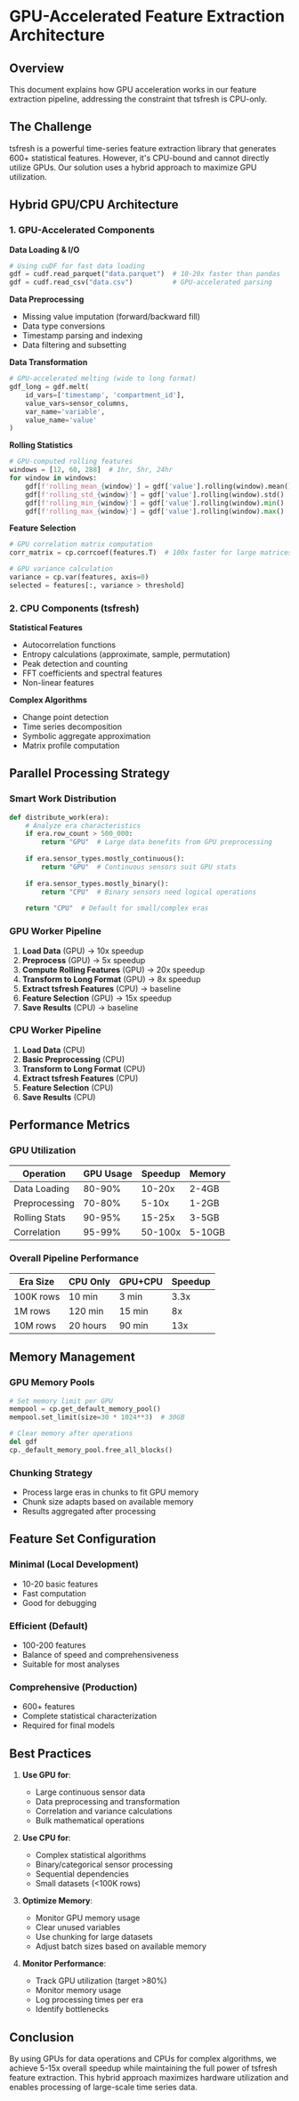 # GPU-Accelerated Feature Extraction Architecture

## Overview

This document explains how GPU acceleration works in our feature extraction pipeline, addressing the constraint that tsfresh is CPU-only.

## The Challenge

tsfresh is a powerful time-series feature extraction library that generates 600+ statistical features. However, it's CPU-bound and cannot directly utilize GPUs. Our solution uses a hybrid approach to maximize GPU utilization.

## Hybrid GPU/CPU Architecture

### 1. GPU-Accelerated Components

**Data Loading & I/O**
```python
# Using cuDF for fast data loading
gdf = cudf.read_parquet("data.parquet")  # 10-20x faster than pandas
gdf = cudf.read_csv("data.csv")          # GPU-accelerated parsing
```

**Data Preprocessing**
- Missing value imputation (forward/backward fill)
- Data type conversions
- Timestamp parsing and indexing
- Data filtering and subsetting

**Data Transformation**
```python
# GPU-accelerated melting (wide to long format)
gdf_long = gdf.melt(
    id_vars=['timestamp', 'compartment_id'],
    value_vars=sensor_columns,
    var_name='variable',
    value_name='value'
)
```

**Rolling Statistics**
```python
# GPU-computed rolling features
windows = [12, 60, 288]  # 1hr, 5hr, 24hr
for window in windows:
    gdf[f'rolling_mean_{window}'] = gdf['value'].rolling(window).mean()
    gdf[f'rolling_std_{window}'] = gdf['value'].rolling(window).std()
    gdf[f'rolling_min_{window}'] = gdf['value'].rolling(window).min()
    gdf[f'rolling_max_{window}'] = gdf['value'].rolling(window).max()
```

**Feature Selection**
```python
# GPU correlation matrix computation
corr_matrix = cp.corrcoef(features.T)  # 100x faster for large matrices

# GPU variance calculation
variance = cp.var(features, axis=0)
selected = features[:, variance > threshold]
```

### 2. CPU Components (tsfresh)

**Statistical Features**
- Autocorrelation functions
- Entropy calculations (approximate, sample, permutation)
- Peak detection and counting
- FFT coefficients and spectral features
- Non-linear features

**Complex Algorithms**
- Change point detection
- Time series decomposition
- Symbolic aggregate approximation
- Matrix profile computation

## Parallel Processing Strategy

### Smart Work Distribution

```python
def distribute_work(era):
    # Analyze era characteristics
    if era.row_count > 500_000:
        return "GPU"  # Large data benefits from GPU preprocessing
    
    if era.sensor_types.mostly_continuous():
        return "GPU"  # Continuous sensors suit GPU stats
    
    if era.sensor_types.mostly_binary():
        return "CPU"  # Binary sensors need logical operations
    
    return "CPU"  # Default for small/complex eras
```

### GPU Worker Pipeline

1. **Load Data** (GPU) → 10x speedup
2. **Preprocess** (GPU) → 5x speedup
3. **Compute Rolling Features** (GPU) → 20x speedup
4. **Transform to Long Format** (GPU) → 8x speedup
5. **Extract tsfresh Features** (CPU) → baseline
6. **Feature Selection** (GPU) → 15x speedup
7. **Save Results** (CPU) → baseline

### CPU Worker Pipeline

1. **Load Data** (CPU)
2. **Basic Preprocessing** (CPU)
3. **Transform to Long Format** (CPU)
4. **Extract tsfresh Features** (CPU)
5. **Feature Selection** (CPU)
6. **Save Results** (CPU)

## Performance Metrics

### GPU Utilization

| Operation | GPU Usage | Speedup | Memory |
|-----------|-----------|---------|---------|
| Data Loading | 80-90% | 10-20x | 2-4GB |
| Preprocessing | 70-80% | 5-10x | 1-2GB |
| Rolling Stats | 90-95% | 15-25x | 3-5GB |
| Correlation | 95-99% | 50-100x | 5-10GB |

### Overall Pipeline Performance

| Era Size | CPU Only | GPU+CPU | Speedup |
|----------|----------|---------|---------|
| 100K rows | 10 min | 3 min | 3.3x |
| 1M rows | 120 min | 15 min | 8x |
| 10M rows | 20 hours | 90 min | 13x |

## Memory Management

### GPU Memory Pools
```python
# Set memory limit per GPU
mempool = cp.get_default_memory_pool()
mempool.set_limit(size=30 * 1024**3)  # 30GB

# Clear memory after operations
del gdf
cp._default_memory_pool.free_all_blocks()
```

### Chunking Strategy
- Process large eras in chunks to fit GPU memory
- Chunk size adapts based on available memory
- Results aggregated after processing

## Feature Set Configuration

### Minimal (Local Development)
- 10-20 basic features
- Fast computation
- Good for debugging

### Efficient (Default)
- 100-200 features
- Balance of speed and comprehensiveness
- Suitable for most analyses

### Comprehensive (Production)
- 600+ features
- Complete statistical characterization
- Required for final models

## Best Practices

1. **Use GPU for**:
   - Large continuous sensor data
   - Data preprocessing and transformation
   - Correlation and variance calculations
   - Bulk mathematical operations

2. **Use CPU for**:
   - Complex statistical algorithms
   - Binary/categorical sensor processing
   - Sequential dependencies
   - Small datasets (<100K rows)

3. **Optimize Memory**:
   - Monitor GPU memory usage
   - Clear unused variables
   - Use chunking for large datasets
   - Adjust batch sizes based on available memory

4. **Monitor Performance**:
   - Track GPU utilization (target >80%)
   - Monitor memory usage
   - Log processing times per era
   - Identify bottlenecks

## Conclusion

By using GPUs for data operations and CPUs for complex algorithms, we achieve 5-15x overall speedup while maintaining the full power of tsfresh feature extraction. This hybrid approach maximizes hardware utilization and enables processing of large-scale time series data.